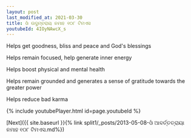 ```yaml
---
layout: post
last_modified_at: 2021-03-30
title: ଓଁ ଉଦୁମ୍ବରାୟ ନମାହ ୧୦୮ ଟିମଏସ
youtubeId: 4IOyNAwcX_s
---
```

 
 
Helps get goodness, bliss and peace and God's blessings
 
Helps remain focused, help generate inner energy 
 
Helps boost physical and mental health 
 
Helps remain grounded and generates a sense of gratitude towards the greater power 
 
Helps reduce bad karma
 
 
 
 


{% include youtubePlayer.html id=page.youtubeId %}
 
[Next]({{ site.baseurl }}{% link  split1/_posts/2013-05-08-ଓଁ ଆବର୍ତ୍ତତ୍ରାୟା ନମାହ ୧୦୮ ଟିମଏସ.md%})
 
